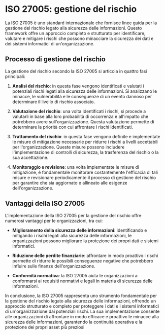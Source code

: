 # ISO 27005: gestione del rischio

La ISO 27005 è uno standard internazionale che fornisce linee guida per la gestione del rischio legato alla sicurezza delle informazioni. Questo framework offre un approccio completo e strutturato per identificare, valutare e mitigare i rischi che possono minacciare la sicurezza dei dati e dei sistemi informatici di un'organizzazione.

## Processo di gestione del rischio

La gestione del rischio secondo la ISO 27005 si articola in quattro fasi principali:

1. **Analisi del rischio**: in questa fase vengono identificati e valutati i potenziali rischi legati alla sicurezza delle informazioni. Si analizzano le minacce, le vulnerabilità e le conseguenze di un evento dannoso per determinare il livello di rischio associato.

2. **Valutazione del rischio**: una volta identificati i rischi, si procede a valutarli in base alla loro probabilità di occorrenza e all'impatto che potrebbero avere sull'organizzazione. Questa valutazione permette di determinare la priorità con cui affrontare i rischi identificati.

3. **Trattamento del rischio**: in questa fase vengono definite e implementate le misure di mitigazione necessarie per ridurre i rischi a livelli accettabili per l'organizzazione. Queste misure possono includere l'implementazione di controlli di sicurezza, la trasferenza del rischio o la sua accettazione.

4. **Monitoraggio e revisione**: una volta implementate le misure di mitigazione, è fondamentale monitorare costantemente l'efficacia di tali misure e revisionare periodicamente il processo di gestione del rischio per garantire che sia aggiornato e allineato alle esigenze dell'organizzazione.

## Vantaggi della ISO 27005

L'implementazione della ISO 27005 per la gestione del rischio offre numerosi vantaggi per le organizzazioni, tra cui:

- **Miglioramento della sicurezza delle informazioni**: identificando e mitigando i rischi legati alla sicurezza delle informazioni, le organizzazioni possono migliorare la protezione dei propri dati e sistemi informatici.
  
- **Riduzione delle perdite finanziarie**: affrontare in modo proattivo i rischi permette di ridurre le possibili conseguenze negative che potrebbero influire sulle finanze dell'organizzazione.
  
- **Conformità normativa**: la ISO 27005 aiuta le organizzazioni a conformarsi ai requisiti normativi e legali in materia di sicurezza delle informazioni.

In conclusione, la ISO 27005 rappresenta uno strumento fondamentale per la gestione del rischio legato alla sicurezza delle informazioni, offrendo un approccio strutturato e completo per proteggere i dati e i sistemi informatici di un'organizzazione dai potenziali rischi. La sua implementazione consente alle organizzazioni di affrontare in modo efficace e proattivo le minacce alla sicurezza delle informazioni, garantendo la continuità operativa e la protezione dei propri asset più preziosi